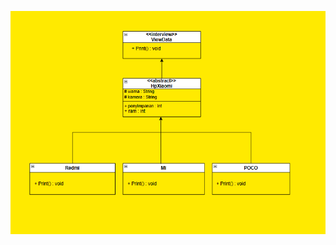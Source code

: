 ![alt text](https://github.com/AnandaSheva/PemrogramanBerorientasiObjek/blob/main/tugas_prak_11/Diagram%20Inheritance.png?raw=true)
